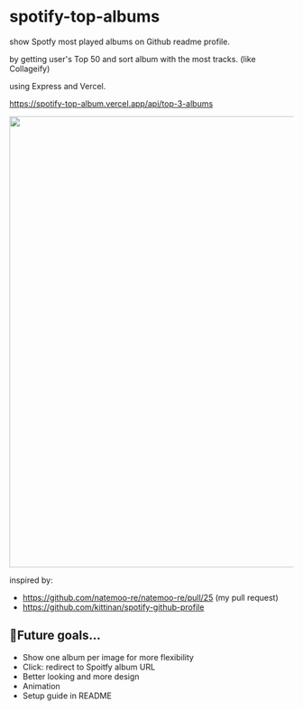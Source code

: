# spotify-top-albums
show Spotfy most played albums on Github readme profile.

by getting user's Top 50 and sort album with the most tracks. (like Collageify)

using Express and Vercel.

https://spotify-top-album.vercel.app/api/top-3-albums

<img src="https://spotify-top-album.vercel.app/api/top-3-albums" width="800">

inspired by:

- https://github.com/natemoo-re/natemoo-re/pull/25 (my pull request)
- https://github.com/kittinan/spotify-github-profile

## 🎯Future goals...
- Show one album per image for more flexibility 
- Click: redirect to Spoitfy album URL
- Better looking and more design
- Animation
- Setup guide in README
